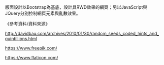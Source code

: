 版面設計以Bootstrap為基底，設計具RWD效果的網頁；另以JavaScript與JQuery分別控制網頁元素與亂數效果。

《參考資料/資料來源》

http://davidbau.com/archives/2010/01/30/random_seeds_coded_hints_and_quintillions.html

https://www.freepik.com/

https://www.flaticon.com/
